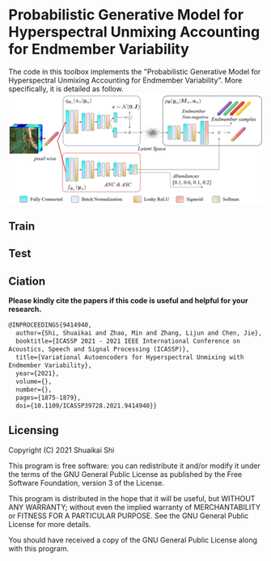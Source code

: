 # Probabilistic Generative Model for Hyperspectral Unmixing Accounting for Endmember Variability

The code in this toolbox implements the "Probabilistic Generative Model for Hyperspectral Unmixing Accounting for Endmember Variability". More specifically, it is detailed as follow.
![](./fig/framework.png)



## Train
## Test

## Ciation
**Please kindly cite the papers if this code is useful and helpful for your research.**
```
@INPROCEEDINGS{9414940,
  author={Shi, Shuaikai and Zhao, Min and Zhang, Lijun and Chen, Jie},
  booktitle={ICASSP 2021 - 2021 IEEE International Conference on Acoustics, Speech and Signal Processing (ICASSP)}, 
  title={Variational Autoencoders for Hyperspectral Unmixing with Endmember Variability}, 
  year={2021},
  volume={},
  number={},
  pages={1875-1879},
  doi={10.1109/ICASSP39728.2021.9414940}}
 ```
## Licensing
Copyright (C) 2021 Shuaikai Shi

This program is free software: you can redistribute it and/or modify it under the terms of the GNU General Public License as published by the Free Software Foundation, version 3 of the License.

This program is distributed in the hope that it will be useful, but WITHOUT ANY WARRANTY; without even the implied warranty of MERCHANTABILITY or FITNESS FOR A PARTICULAR PURPOSE. See the GNU General Public License for more details.

You should have received a copy of the GNU General Public License along with this program.
